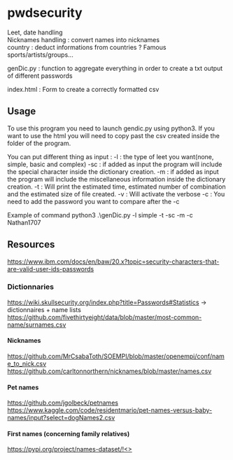 # pwdsecurity

Leet, date handling   
Nicknames handling : convert names into nicknames   
country : deduct informations from countries ? Famous sports/artists/groups...   

genDic.py : function to aggregate everything in order to create a txt output of different passwords

index.html : Form to create a correctly formatted csv

## Usage


To use this program you need to launch gendic.py using python3. If you want to use the html you will need to copy past the csv created inside the folder of the program.

You can put different thing as input : 
-l : the type of leet you want(none, simple, basic and complex)
-sc : if added as input the program will include the special character inside the dictionary creation.
-m : if added as input the program will include the miscellaneous information inside the dictionary creation.
-t : Will print the estimated time, estimated number of combination and the estimated size of file created.
-v : Will activate the verbose
-c : You need to add the password you want to compare after the -c

Example of command
python3 .\genDic.py -l simple -t -sc -m -c Nathan1707

## Resources

https://www.ibm.com/docs/en/baw/20.x?topic=security-characters-that-are-valid-user-ids-passwords

### Dictionnaries 
https://wiki.skullsecurity.org/index.php?title=Passwords#Statistics -> dictionnaires + name lists   
https://github.com/fivethirtyeight/data/blob/master/most-common-name/surnames.csv   

#### Nicknames
https://github.com/MrCsabaToth/SOEMPI/blob/master/openempi/conf/name_to_nick.csv    
https://github.com/carltonnorthern/nicknames/blob/master/names.csv   

#### Pet names   
https://github.com/jgolbeck/petnames   
https://www.kaggle.com/code/residentmario/pet-names-versus-baby-names/input?select=dogNames2.csv   

#### First names (concerning family relatives)
https://pypi.org/project/names-dataset/!<>